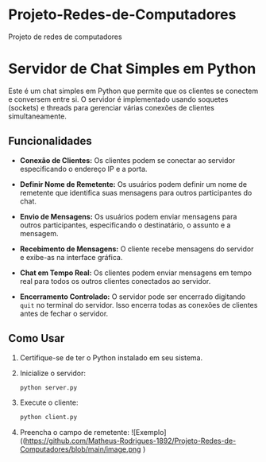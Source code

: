 # Projeto-Redes-de-Computadores
Projeto de redes de computadores

# Servidor de Chat Simples em Python

Este é um chat simples em Python que permite que os clientes se conectem e conversem entre si. O servidor é implementado usando soquetes (sockets) e threads para gerenciar várias conexões de clientes simultaneamente.

## Funcionalidades

- **Conexão de Clientes:** Os clientes podem se conectar ao servidor especificando o endereço IP e a porta.
  
- **Definir Nome de Remetente:** Os usuários podem definir um nome de remetente que identifica suas mensagens para outros participantes do chat.

- **Envio de Mensagens:** Os usuários podem enviar mensagens para outros participantes, especificando o destinatário, o assunto e a mensagem.

- **Recebimento de Mensagens:** O cliente recebe mensagens do servidor e exibe-as na interface gráfica.

- **Chat em Tempo Real:** Os clientes podem enviar mensagens em tempo real para todos os outros clientes conectados ao servidor.

- **Encerramento Controlado:** O servidor pode ser encerrado digitando `quit` no terminal do servidor. Isso encerra todas as conexões de clientes antes de fechar o servidor.

## Como Usar

1. Certifique-se de ter o Python instalado em seu sistema.

2. Inicialize o servidor:
   	 ```bash
   python server.py
3. Execute o cliente:
    ```bash
   python client.py
4. Preencha o campo de remetente:
   ![Exemplo]((https://github.com/Matheus-Rodrigues-1892/Projeto-Redes-de-Computadores/blob/main/image.png
)




